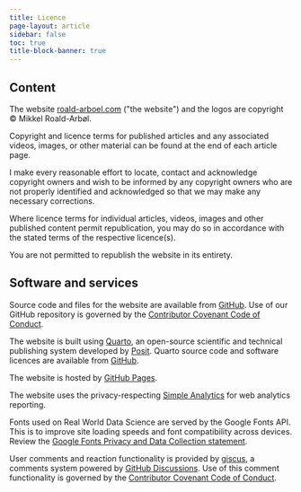 ```yaml
---
title: Licence
page-layout: article
sidebar: false
toc: true
title-block-banner: true
---
```


## Content
The website [roald-arboel.com](https://roald-arboel.com/) ("the website") and the logos are copyright &copy; Mikkel Roald-Arbøl.

Copyright and licence terms for published articles and any associated videos, images, or other material can be found at the end of each article page.

I make every reasonable effort to locate, contact and acknowledge copyright owners and wish to be informed by any copyright owners who are not properly identified and acknowledged so that we may make any necessary corrections.

Where licence terms for individual articles, videos, images and other published content permit republication, you may do so in accordance with the stated terms of the respective licence(s).

You are not permitted to republish the website in its entirety.

## Software and services
Source code and files for the website are available from [GitHub](https://github.com/realworlddatascience/realworlddatascience.github.io). Use of our GitHub repository is governed by the [Contributor Covenant Code of Conduct](/CODE_OF_CONDUCT.md). 

The website is built using [Quarto](https://quarto.org/), an open-source scientific and technical publishing system developed by [Posit](https://posit.co/). Quarto source code and software licences are available from [GitHub](https://github.com/quarto-dev).

The website is hosted by [GitHub Pages](https://pages.github.com/). 

The website uses the privacy-respecting [Simple Analytics](https://www.simpleanalytics.com/) for web analytics reporting.

Fonts used on Real World Data Science are served by the Google Fonts API. This is to improve site loading speeds and font compatibility across devices. Review the [Google Fonts Privacy and Data Collection statement](https://developers.google.com/fonts/faq/privacy).

User comments and reaction functionality is provided by [giscus](https://giscus.app/), a comments system powered by [GitHub Discussions](https://docs.github.com/en/discussions). Use of this comment functionality is governed by the [Contributor Covenant Code of Conduct](/CODE_OF_CONDUCT.md).
